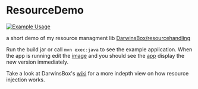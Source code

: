 ResourceDemo
============

[![Example Usage](https://j.gifs.com/86OJZg.gif)](https://www.youtube.com/watch?v=7qCbOpMzn44)

a short demo of my resource managment lib [DarwinsBox/resourcehandling](https://github.com/Danny02/DarwinsBox/tree/master/ResourceHandling)

Run the build jar or call `mvn exec:java` to see the example application.
When the app is running edit the [image](src/main/resources/logo3.png) and you
should see the [app](src/main/java/de/darwin/resourcedemo/App.java) display the new version immediately.

Take a look at DarwinsBox's [wiki](https://github.com/Danny02/DarwinsBox/wiki/Resource-Injection) for a more indepth view on how resource injection works.
